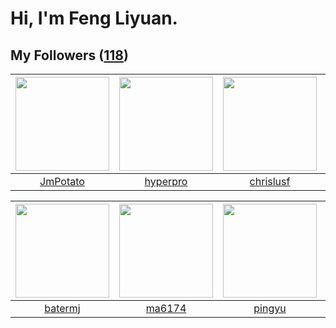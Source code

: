 # Hi, I'm Feng Liyuan.

## My Followers ([118](https://github.com/SunRunAway?tab=followers))

| <img src="https://avatars.githubusercontent.com/u/1446531?v=4" width="150" height="150" /> | <img src="https://avatars.githubusercontent.com/u/2445111?v=4" width="150" height="150" /> | <img src="https://avatars.githubusercontent.com/u/1543151?v=4" width="150" height="150" /> | <img src="https://avatars.githubusercontent.com/u/1175567?v=4" width="150" height="150" /> |
| :----------------------------------------------------------------------------------------: | :----------------------------------------------------------------------------------------: | :----------------------------------------------------------------------------------------: | :----------------------------------------------------------------------------------------: |
|                           [JmPotato](https://github.com/JmPotato)                          |                           [hyperpro](https://github.com/hyperpro)                          |                          [chrislusf](https://github.com/chrislusf)                         |                              [xen0n](https://github.com/xen0n)                             |

| <img src="https://avatars.githubusercontent.com/u/250445?v=4" width="150" height="150" /> | <img src="https://avatars.githubusercontent.com/u/1449133?v=4" width="150" height="150" /> | <img src="https://avatars.githubusercontent.com/u/1907938?v=4" width="150" height="150" /> | <img src="https://avatars.githubusercontent.com/u/588162?v=4" width="150" height="150" /> |
| :---------------------------------------------------------------------------------------: | :----------------------------------------------------------------------------------------: | :----------------------------------------------------------------------------------------: | :---------------------------------------------------------------------------------------: |
|                           [batermj](https://github.com/batermj)                           |                             [ma6174](https://github.com/ma6174)                            |                             [pingyu](https://github.com/pingyu)                            |                            [ylm201](https://github.com/ylm201)                            |